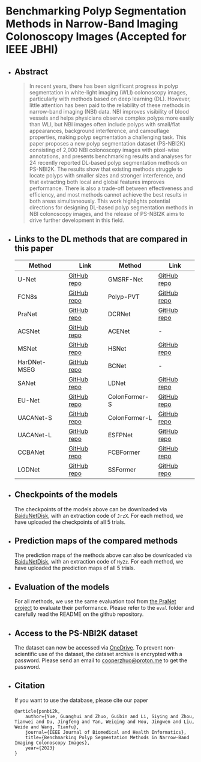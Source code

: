 # Benchmarking Polyp Segmentation Methods in Narrow-Band Imaging Colonoscopy Images (Accepted for IEEE JBHI)

- ## Abstract
    > In recent years, there has been significant progress in polyp segmentation in white-light imaging (WLI) colonoscopy images, particularly with methods based on deep learning (DL). However, little attention has been paid to the reliability of these methods in narrow-band imaging (NBI) data. NBI improves visibility of blood vessels and helps physicians observe complex polyps more easily than WLI, but NBI images often include polyps with small/flat appearances, background interference, and camouflage properties, making polyp segmentation a challenging task. This paper proposes a new polyp segmentation dataset (PS-NBI2K) consisting of 2,000 NBI colonoscopy images with pixel-wise annotations, and presents benchmarking results and analyses for 24 recently reported DL-based polyp segmentation methods on PS-NBI2K. The results show that existing methods struggle to locate polyps with smaller sizes and stronger interference, and that extracting both local and global features improves performance. There is also a trade-off between effectiveness and efficiency, and most methods cannot achieve the best results in both areas simultaneously. This work highlights potential directions for designing DL-based polyp segmentation methods in NBI colonoscopy images, and the release of PS-NBI2K aims to drive further development in this field.

- ## Links to the DL methods that are compared in this paper

    |Method         |Link                                                                           |Method         |Link                                                       |
    |   -           | -                                                                             | -             | -                                                         |
    |U-Net          |[GitHub repo](https://github.com/milesial/Pytorch-UNet)                        |GMSRF-Net      |[GitHub repo](https://github.com/NoviceMAn-prog/GMSRFNet)  | 
    |FCN8s          |[GitHub repo](https://github.com/pochih/FCN-pytorch/blob/master/python/fcn.py) |Polyp-PVT      |[GitHub repo](https://github.com/DengPingFan/Polyp-PVT)    | 
    |PraNet         |[GitHub repo](https://github.com/DengPingFan/PraNet)                           |DCRNet         |[GitHub repo](https://github.com/PRIS-CV/DCRNet)           | 
    |ACSNet         |[GitHub repo](https://github.com/ReaFly/ACSNet)                                |ACENet         |-                                                          | 
    |MSNet          |[GitHub repo](https://github.com/Xiaoqi-Zhao-DLUT/MSNet-M2SNet)                |HSNet          |[GitHub repo](https://github.com/baiboat/HSNet)            | 
    |HarDNet-MSEG   |[GitHub repo](https://github.com/james128333/HarDNet-MSEG)                     |BCNet          |-                                                          | 
    |SANet          |[GitHub repo](https://github.com/weijun88/SANet)                               |LDNet          |[GitHub repo](https://github.com/ReaFly/LDNet)             | 
    |EU-Net         |[GitHub repo](https://github.com/rucv/Enhanced-U-Net)                          |ColonFormer-S  |[GitHub repo](https://github.com/ducnt9907/ColonFormer)    | 
    |UACANet-S      |[GitHub repo](https://github.com/plemeri/UACANet)                              |ColonFormer-L  |[GitHub repo](https://github.com/ducnt9907/ColonFormer)    | 
    |UACANet-L      |[GitHub repo](https://github.com/plemeri/UACANet)                              |ESFPNet        |[GitHub repo](https://github.com/dumyCq/ESFPNet)           | 
    |CCBANet        |[GitHub repo](https://github.com/ntcongvn/CCBANet)                             |FCBFormer      |[GitHub repo](https://github.com/ESandML/FCBFormer)        | 
    |LODNet         |[GitHub repo](https://github.com/midsdsy/LOD-Net)                              |SSFormer       |[GitHub repo](https://github.com/Qiming-Huang/ssformer)    | 


- ## Checkpoints of the models

    The checkpoints of the models above can be downloaded via [BaiduNetDisk](https://pan.baidu.com/s/1tzHOsuKlxCMCSD_UF9qg9Q), with an extraction code of `JrzX`. For each method, we have uploaded the checkpoints of all 5 trials.

- ## Prediction maps of the compared methods

    The prediction maps of the methods above can also be downloaded via [BaiduNetDisk](https://pan.baidu.com/s/1_1jsUoCVkuY4uJtx7CBN_g), with an extraction code of `Hy2z`. For each method, we have uploaded the prediction maps of all 5 trials.

- ## Evaluation of the models

    For all methods, we use the same evaluation tool from [the PraNet project](https://github.com/DengPingFan/PraNet) to evaluate their performance. Please refer to the `eval` folder and carefully read the README on the github repository.

- ## Access to the PS-NBI2K dataset

    The dataset can now be accessed via [OneDrive](https://1drv.ms/u/s!Ai2EUUGkOvbJgP8nNCjQrr1Iow0b0A?e=6msvPO). To prevent non-scientific use of the dataset, the dataset archive is encrypted with a password. Please send an email to cooperzhuo@proton.me to get the password.

- ## Citation
    If you want to use the database, please cite our paper
    ```
    @article{psnbi2k,
        author={Yue, Guanghui and Zhuo, Guibin and Li, Siying and Zhou, Tianwei and Du, Jingfeng and Yan, Weiqing and Hou, Jingwen and Liu, Weide and Wang, Tianfu},
        journal={IEEE Journal of Biomedical and Health Informatics}, 
        title={Benchmarking Polyp Segmentation Methods in Narrow-Band Imaging Colonoscopy Images}, 
        year={2023}
    }
    ```
